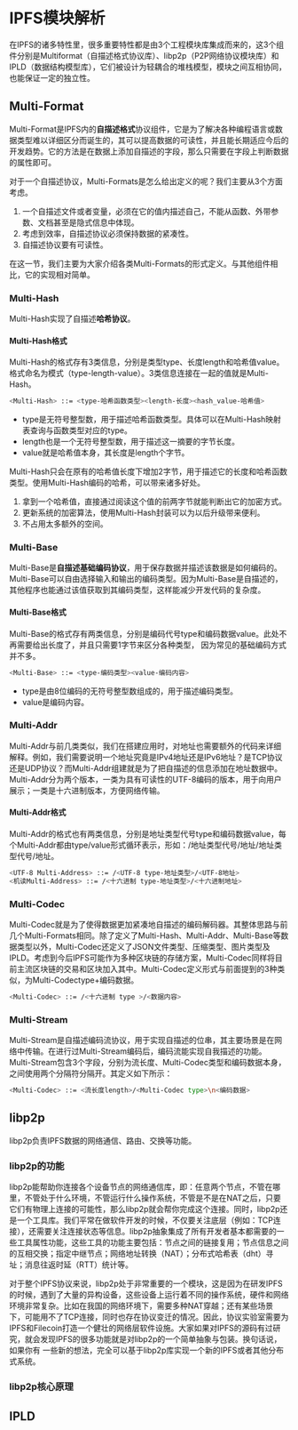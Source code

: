 # IPFS模块解析

在IPFS的诸多特性里，很多重要特性都是由3个工程模块库集成而来的，这3个组件分别是Multiformat（自描述格式协议库）、libp2p（P2P网络协议模块库）和IPLD（数据结构模型库），它们被设计为轻耦合的堆栈模型，模块之间互相协同，也能保证一定的独立性。

## Multi-Format

Multi-Format是IPFS内的**自描述格式**协议组件，它是为了解决各种编程语言或数据类型难以详细区分而诞生的，其可以提高数据的可读性，并且能长期适应今后的开发趋势。它的方法是在数据上添加自描述的字段，那么只需要在字段上判断数据的属性即可。

对于一个自描述协议，Multi-Formats是怎么给出定义的呢？我们主要从3个方面考虑。

1) 一个自描述文件或者变量，必须在它的值内描述自己，不能从函数、外带参数、文档甚至是隐式信息中体现。
2) 考虑到效率，自描述协议必须保持数据的紧凑性。
3) 自描述协议要有可读性。

在这一节，我们主要为大家介绍各类Multi-Formats的形式定义。与其他组件相比，它的实现相对简单。

### Multi-Hash

Multi-Hash实现了自描述**哈希协议**。

#### Multi-Hash格式

Multi-Hash的格式存有3类信息，分别是类型type、长度length和哈希值value。格式命名为模式（type-length-value）。3类信息连接在一起的值就是Multi-Hash。

```sh
<Multi-Hash> ::= <type-哈希函数类型><length-长度><hash_value-哈希值>
```

* type是无符号整型数，用于描述哈希函数类型。具体可以在Multi-Hash映射表查询与函数类型对应的type。
* length也是一个无符号整型数，用于描述这一摘要的字节长度。
* value就是哈希值本身，其长度是length个字节。

Multi-Hash只会在原有的哈希值长度下增加2字节，用于描述它的长度和哈希函数类型。使用Multi-Hash编码的哈希，可以带来诸多好处。

1) 拿到一个哈希值，直接通过阅读这个值的前两字节就能判断出它的加密方式。
2) 更新系统的加密算法，使用Multi-Hash封装可以为以后升级带来便利。
3) 不占用太多额外的空间。

### Multi-Base

Multi-Base是**自描述基础编码协议**，用于保存数据并描述该数据是如何编码的。Multi-Base可以自由选择输入和输出的编码类型。因为Multi-Base是自描述的，其他程序也能通过该值获取到其编码类型，这样能减少开发代码的复杂度。

#### Multi-Base格式

Multi-Base的格式存有两类信息，分别是编码代号type和编码数据value。此处不再需要给出长度了，并且只需要1字节来区分各种类型，
因为常见的基础编码方式并不多。

```sh
<Multi-Base> ::= <type-编码类型><value-编码内容>
```

* type是由8位编码的无符号整型数组成的，用于描述编码类型。
* value是编码内容。

### Multi-Addr

Multi-Addr与前几类类似，我们在搭建应用时，对地址也需要额外的代码来详细解释。例如，我们需要说明一个地址究竟是IPv4地址还是IPv6地址？是TCP协议还是UDP协议？而Multi-Addr组建就是为了把自描述的信息添加在地址数据中。Multi-Addr分为两个版本，一类为具有可读性的UTF-8编码的版本，用于向用户展示；一类是十六进制版本，方便网络传输。

#### Multi-Addr格式

Multi-Addr的格式也有两类信息，分别是地址类型代号type和编码数据value，每个Multi-Addr都由type/value形式循环表示，形如：/地址类型代号/地址/地址类型代号/地址。

```sh
<UTF-8 Multi-Address> ::= /<UTF-8 type-地址类型>/<UTF-8地址>
<机读Multi-Address> ::= /<十六进制 type-地址类型>/<十六进制地址>
```

### Multi-Codec

Multi-Codec就是为了使得数据更加紧凑地自描述的编码解码器。其整体思路与前几个Multi-Formats相同。除了定义了Multi-Hash、Multi-Addr、Multi-Base等数据类型以外，Multi-Codec还定义了JSON文件类型、压缩类型、图片类型及IPLD。考虑到今后IPFS可能作为多种区块链的存储方案，Multi-Codec同样将目前主流区块链的交易和区块加入其中。Multi-Codec定义形式与前面提到的3种类似，为Multi-Codectype+编码数据。

```sh
<Multi-Codec> ::= /<十六进制 type >/<数据内容>
```

### Multi-Stream
Multi-Stream是自描述编码流协议，用于实现自描述的位串，其主要场景是在网络中传输。在进行过Multi-Stream编码后，编码流能实现自我描述的功能。
Multi-Stream包含3个字段，分别为流长度、Multi-Codec类型和编码数据本身，之间使用两个分隔符分隔开。其定义如下所示：

```sh
<Multi-Codec> ::= <流长度length>/<Multi-Codec type>\n<编码数据>
```

## libp2p

libp2p负责IPFS数据的网络通信、路由、交换等功能。

### libp2p的功能

libp2p能帮助你连接各个设备节点的网络通信库，即：任意两个节点，不管在哪里，不管处于什么环境，不管运行什么操作系统，不管是不是在NAT之后，只要它们有物理上连接的可能性，那么libp2p就会帮你完成这个连接。同时，libp2p还是一个工具库。我们平常在做软件开发的时候，不仅要关注底层（例如：TCP连接），还需要关注连接状态等信息。libp2p抽象集成了所有开发者基本都需要的一些工具属性功能，这些工具的功能主要包括：节点之间的链接复用；节点信息之间的互相交换；指定中继节点；网络地址转换（NAT）；分布式哈希表（dht）寻址；消息往返时延（RTT）统计等。

对于整个IPFS协议来说，libp2p处于非常重要的一个模块，这是因为在研发IPFS的时候，遇到了大量的异构设备，这些设备上运行着不同的操作系统，硬件和网络环境非常复杂。比如在我国的网络环境下，需要多种NAT穿越；还有某些场景下，可能用不了TCP连接，同时也存在协议变迁的情况。因此，协议实验室需要为IPFS和Filecoin打造一个健壮的网络层软件设施。大家如果对IPFS的源码有过研究，就会发现IPFS的很多功能就是对libp2p的一个简单抽象与包装。换句话说，如果你有
一些新的想法，完全可以基于libp2p库实现一个新的IPFS或者其他分布式系统。

### libp2p核心原理


## IPLD

